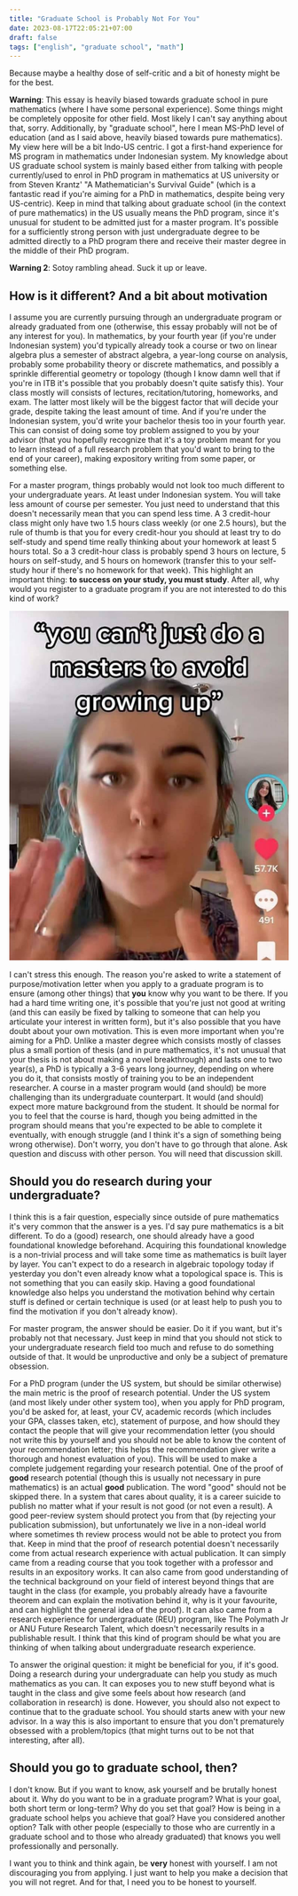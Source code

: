 ```yaml
---
title: "Graduate School is Probably Not For You"
date: 2023-08-17T22:05:21+07:00
draft: false
tags: ["english", "graduate school", "math"]
---
```


Because maybe a healthy dose of self-critic and a bit of honesty might be for the best.

<!--more-->

**Warning**: This essay is heavily biased towards graduate school in pure mathematics (where I have some personal experience). Some things might be completely opposite for other field. Most likely I can't say anything about that, sorry. Additionally, by "graduate school", here I mean MS-PhD level of education (and as I said above, heavily biased towards pure mathematics). My view here will be a bit Indo-US centric. I got a first-hand experience for MS program in mathematics under Indonesian system. My knowledge about US graduate school system is mainly based either from talking with people currently/used to enrol in PhD program in mathematics at US university or from Steven Krantz' "A Mathematician's Survival Guide" (which is a fantastic read if you're aiming for a PhD in mathematics, despite being very US-centric). Keep in mind that talking about graduate school (in the context of pure mathematics) in the US usually means the PhD program, since it's unusual for student to be admitted just for a master program. It's possible for a sufficiently strong person with just undergraduate degree to be admitted directly to a PhD program there and receive their master degree in the middle of their PhD program.

**Warning 2**: Sotoy rambling ahead. Suck it up or leave.

## How is it different? And a bit about motivation

I assume you are currently pursuing through an undergraduate program or already graduated from one (otherwise, this essay probably will not be of any interest for you). In mathematics, by your fourth year (if you're under Indonesian system) you'd typically already took a course or two on linear algebra plus a semester of abstract algebra, a year-long course on analysis, probably some probability theory or discrete mathematics, and possibly a sprinkle differential geometry or topology (though I know damn well that if you're in ITB it's possible that you probably doesn't quite satisfy this). Your class mostly will consists of lectures, recitation/tutoring, homeworks, and exam. The latter most likely will be the biggest factor that will decide your grade, despite taking the least amount of time. And if you're under the Indonesian system, you'd write your bachelor thesis too in your fourth year. This can consist of doing some toy problem assigned to you by your advisor (that you hopefully recognize that it's a toy problem meant for you to learn instead of a full research problem that you'd want to bring to the end of your career), making expository writing from some paper, or something else.

For a master program, things probably would not look too much different to your undergraduate years. At least under Indonesian system. You will take less amount of course per semester. You just need to understand that this doesn't necessarily mean that you can spend less time. A 3 credit-hour class might only have two 1.5 hours class weekly (or one 2.5 hours), but the rule of thumb is that you for every credit-hour you should at least try to do self-study and spend time really thinking about your homework at least 5 hours total. So a 3 credit-hour class is probably spend 3 hours on lecture, 5 hours on self-study, and 5 hours on homework (transfer this to your self-study hour if there's no homework for that week). This highlight an important thing: **to success on your study, you must study**. After all, why would you register to a graduate program if you are not interested to do this kind of work?

![](/img/grow-up.jpg)

I can't stress this enough. The reason you're asked to write a statement of purpose/motivation letter when you apply to a graduate program is to ensure (among other things) that  **you** know why you want to be there. If you had a hard time writing one, it's possible that you're just not good at writing (and this can easily be fixed by talking to someone that can help you articulate your interest in written form), but it's also possible that you have doubt about your own motivation. This is even more important when you're aiming for a PhD. Unlike a master degree which consists mostly of classes plus a small portion of thesis (and in pure mathematics, it's not unusual that your thesis is not about making a novel breakthrough) and lasts one to two year(s), a PhD is typically a 3-6 years long journey, depending on where you do it, that consists mostly of training you to be an independent researcher. A course in a master program would (and should) be more challenging than its undergraduate counterpart. It would (and should) expect more mature background from the student. It should be normal for you to feel that the course is hard, though you being admitted in the program should means that you're expected to be able to complete it eventually, with enough struggle (and I think it's a sign of something being wrong otherwise). Don't worry, you don't have to go through that alone. Ask question and discuss with other person. You will need that discussion skill. 


## Should you do research during your undergraduate?

I think this is a fair question, especially since outside of pure mathematics it's very common that the answer is a yes. I'd say pure mathematics is a bit different. To do a (good) research, one should already have a good foundational knowledge beforehand. Acquiring this foundational knowledge is a non-trivial process and will take some time as mathematics is built layer by layer. You can't expect to do a research in algebraic topology today if yesterday you don't even already know what a topological space is. This is not something that you can easily skip. Having a good foundational knowledge also helps you understand the motivation behind why certain stuff is defined or certain technique is used (or at least help to push you to find the motivation if you don't already know). 

For master program, the answer should be easier. Do it if you want, but it's probably not that necessary. Just keep in mind that you should not stick to your undergraduate research field too much and refuse to do something outside of that. It would be unproductive and only be a subject of premature obsession.

For a PhD program (under the US system, but should be similar otherwise) the main metric is the proof of research potential. Under the US system (and most likely under other system too), when you apply for PhD program, you'd be asked for, at least, your CV, academic records (which includes your GPA, classes taken, etc), statement of purpose, and how should they contact the people that will give your recommendation letter (you should not write this by yourself and you should not be able to know the content of your recommendation letter; this helps the recommendation giver write a thorough and honest evaluation of you). This will be used to make a complete judgement regarding your research potential. One of the proof of **good** research potential (though this is usually not necessary in pure mathematics) is an actual **good** publication. The word "good" should not be skipped there. In a system that cares about quality, it is a career suicide to publish no matter what if your result is not good (or not even a result). A good peer-review system should protect you from that (by rejecting your publication submission), but unfortunately we live in a non-ideal world where sometimes th review process would not be able to protect you from that. Keep in mind that the proof of research potential doesn't necessarily come from actual research experience with actual publication. It can simply came from a reading course that you took together with a professor and results in an expository works. It can also came from good understanding of the technical background on your field of interest beyond things that are taught in the class (for example, you probably already have a favourite theorem and can explain the motivation behind it, why is it your favourite, and can highlight the general idea of the proof). It can also came from a research experience for undergraduate (REU) program, like The Polymath Jr or ANU Future Research Talent, which doesn't necessarily results in a publishable result. I think that this kind of program should be what you are thinking of when talking about undergraduate research experience.

To answer the original question: it might be beneficial for you, if it's good. Doing a research during your undergraduate can help you study as much mathematics as you can. It can exposes you to new stuff beyond what is taught in the class and give some feels about how research (and collaboration in research) is done. However, you should also not expect to continue that to the graduate school. You should starts anew with your new advisor. In a way this is also important to ensure that you don't prematurely obsessed with a problem/topics (that might turns out to be not that interesting, after all).


## Should you go to graduate school, then?

I don't know. But if you want to know, ask yourself and be brutally honest about it. Why do you want to be in a graduate program? What is your goal, both short term or long-term? Why do you set that goal? How is being in a graduate school helps you achieve that goal? Have you considered another option? Talk with other people (especially to those who are currently in a graduate school and to those who already graduated) that knows you well professionally and personally.

I want you to think and think again, be **very** honest with yourself. I am not discouraging you from applying. I just want to help you make a decision that you will not regret. And for that, I need you to be honest to yourself.